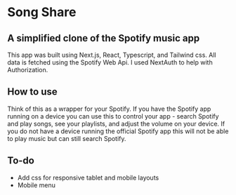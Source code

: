 # Song Share

## A simplified clone of the Spotify music app

This app was built using Next.js, React, Typescript, and Tailwind css. All data is fetched using the Spotify Web Api.
I used NextAuth to help with Authorization.

## How to use

Think of this as a wrapper for your Spotify. If you have the Spotify app running on a device you can use this to
control your app - search Spotify and play songs, see your playlists, and adjust the volume on your device. If you
do not have a device running the official Spotify app this will not be able to play music but can still search Spotify.

## To-do

- Add css for responsive tablet and mobile layouts
- Mobile menu

